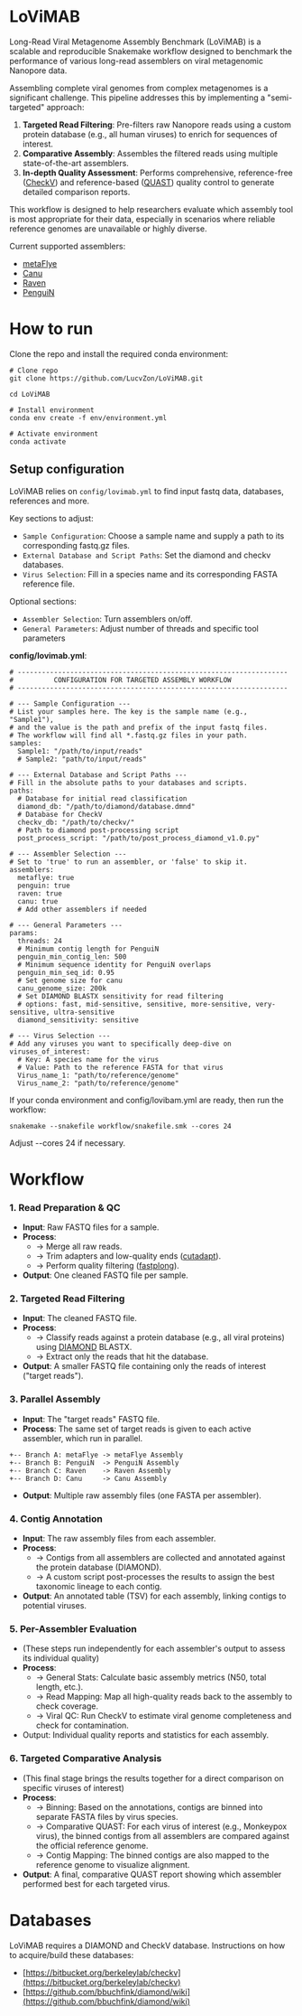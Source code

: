 # LoViMAB
Long-Read Viral Metagenome Assembly Benchmark (LoViMAB) is a scalable and reproducible Snakemake workflow designed to benchmark the performance of various long-read assemblers on viral metagenomic Nanopore data.

Assembling complete viral genomes from complex metagenomes is a significant challenge. This pipeline addresses this by implementing a "semi-targeted" approach:

1. **Targeted Read Filtering**: Pre-filters raw Nanopore reads using a custom protein database (e.g., all human viruses) to enrich for sequences of interest.
2. **Comparative Assembly**: Assembles the filtered reads using multiple state-of-the-art assemblers.
3. **In-depth Quality Assessment**: Performs comprehensive, reference-free ([CheckV](https://bitbucket.org/berkeleylab/checkv)) and reference-based ([QUAST](https://github.com/ablab/quast)) quality control to generate detailed comparison reports.

This workflow is designed to help researchers evaluate which assembly tool is most appropriate for their data, especially in scenarios where reliable reference genomes are unavailable or highly diverse.

Current supported assemblers:
- [metaFlye](https://github.com/mikolmogorov/Flye)
- [Canu](https://github.com/marbl/canu)
- [Raven](https://github.com/lbcb-sci/raven)
- [PenguiN](https://github.com/soedinglab/plass)

# How to run

Clone the repo and install the required conda environment:

```
# Clone repo
git clone https://github.com/LucvZon/LoViMAB.git

cd LoViMAB

# Install environment
conda env create -f env/environment.yml

# Activate environment
conda activate
```

## Setup configuration

LoViMAB relies on `config/lovimab.yml` to find input fastq data, databases, references and more.

Key sections to adjust:

- `Sample Configuration`: Choose a sample name and supply a path to its corresponding fastq.gz files.
- `External Database and Script Paths`: Set the diamond and checkv databases.
- `Virus Selection`: Fill in a species name and its corresponding FASTA reference file.

Optional sections:

- `Assembler Selection`: Turn assemblers on/off.
- `General Parameters`: Adjust number of threads and specific tool parameters

**config/lovimab.yml**:
```
# -------------------------------------------------------------------
#          CONFIGURATION FOR TARGETED ASSEMBLY WORKFLOW
# -------------------------------------------------------------------
 
# --- Sample Configuration ---
# List your samples here. The key is the sample name (e.g., "Sample1"),
# and the value is the path and prefix of the input fastq files.
# The workflow will find all *.fastq.gz files in your path.
samples:
  Sample1: "/path/to/input/reads"
  # Sample2: "path/to/input/reads"
 
# --- External Database and Script Paths ---
# Fill in the absolute paths to your databases and scripts.
paths:
  # Database for initial read classification
  diamond_db: "/path/to/diamond/database.dmnd"
  # Database for CheckV
  checkv_db: "/path/to/checkv/"
  # Path to diamond post-processing script
  post_process_script: "/path/to/post_process_diamond_v1.0.py"
 
# --- Assembler Selection ---
# Set to 'true' to run an assembler, or 'false' to skip it.
assemblers:
  metaflye: true
  penguin: true
  raven: true
  canu: true
  # Add other assemblers if needed
 
# --- General Parameters ---
params:
  threads: 24
  # Minimum contig length for PenguiN
  penguin_min_contig_len: 500
  # Minimum sequence identity for PenguiN overlaps
  penguin_min_seq_id: 0.95
  # Set genome size for canu
  canu_genome_size: 200k
  # Set DIAMOND BLASTX sensitivity for read filtering
  # options: fast, mid-sensitive, sensitive, more-sensitive, very-sensitive, ultra-sensitive
  diamond_sensitivity: sensitive

# --- Virus Selection ---
# Add any viruses you want to specifically deep-dive on
viruses_of_interest:
  # Key: A species name for the virus
  # Value: Path to the reference FASTA for that virus
  Virus_name_1: "path/to/reference/genome"
  Virus_name_2: "path/to/reference/genome"
```

If your conda environment and config/lovibam.yml are ready, then run the workflow:
```
snakemake --snakefile workflow/snakefile.smk --cores 24
```
Adjust --cores 24 if necessary. 

# Workflow

### 1. Read Preparation & QC
- **Input**: Raw FASTQ files for a sample.
- **Process**:
	- -> Merge all raw reads.
	- -> Trim adapters and low-quality ends ([cutadapt](https://github.com/marcelm/cutadapt)).
	- -> Perform quality filtering ([fastplong](https://github.com/OpenGene/fastplong)).
- **Output**: One cleaned FASTQ file per sample.

### 2. Targeted Read Filtering
- **Input**: The cleaned FASTQ file.
- **Process**:
	- -> Classify reads against a protein database (e.g., all viral proteins) using [DIAMOND](https://github.com/bbuchfink/diamond) BLASTX.
	- -> Extract only the reads that hit the database.
- **Output**: A smaller FASTQ file containing only the reads of interest ("target reads").

### 3. Parallel Assembly
- **Input**: The "target reads" FASTQ file.
- **Process**: The same set of target reads is given to each active assembler, which run in parallel.
```
+-- Branch A: metaFlye -> metaFlye Assembly
+-- Branch B: PenguiN  -> PenguiN Assembly
+-- Branch C: Raven    -> Raven Assembly
+-- Branch D: Canu     -> Canu Assembly
```
- **Output**: Multiple raw assembly files (one FASTA per assembler).

### 4. Contig Annotation
- **Input**: The raw assembly files from each assembler.
- **Process**:
	- -> Contigs from all assemblers are collected and annotated against the protein database (DIAMOND).
	- -> A custom script post-processes the results to assign the best taxonomic lineage to each contig.
- **Output**: An annotated table (TSV) for each assembly, linking contigs to potential viruses.

### 5. Per-Assembler Evaluation
- (These steps run independently for each assembler's output to assess its individual quality)
- **Process**:
	- -> General Stats: Calculate basic assembly metrics (N50, total length, etc.).
	- -> Read Mapping: Map all high-quality reads back to the assembly to check coverage.
	- -> Viral QC: Run CheckV to estimate viral genome completeness and check for contamination.
- Output: Individual quality reports and statistics for each assembly.

### 6. Targeted Comparative Analysis
- (This final stage brings the results together for a direct comparison on specific viruses of interest)
- **Process**:
	- -> Binning: Based on the annotations, contigs are binned into separate FASTA files by virus species.
	- -> Comparative QUAST: For each virus of interest (e.g., Monkeypox virus), the binned contigs from all assemblers are compared against the official reference genome.
	- -> Contig Mapping: The binned contigs are also mapped to the reference genome to visualize alignment.
- **Output**: A final, comparative QUAST report showing which assembler performed best for each targeted virus.

# Databases

LoViMAB requires a DIAMOND and CheckV database. Instructions on how to acquire/build these databases:

- [https://bitbucket.org/berkeleylab/checkv](https://bitbucket.org/berkeleylab/checkv)
- [https://github.com/bbuchfink/diamond/wiki](https://github.com/bbuchfink/diamond/wiki)
